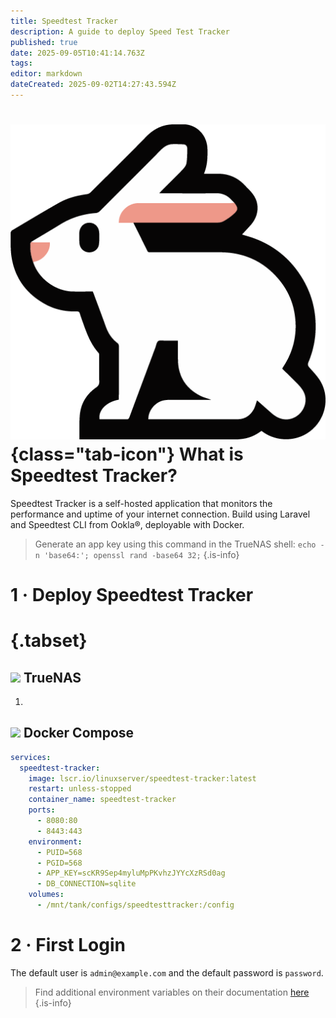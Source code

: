 ```yaml
---
title: Speedtest Tracker
description: A guide to deploy Speed Test Tracker
published: true
date: 2025-09-05T10:41:14.763Z
tags: 
editor: markdown
dateCreated: 2025-09-02T14:27:43.594Z
---
```


# ![](/speedtest-tracker.png){class="tab-icon"} What is Speedtest Tracker?
Speedtest Tracker is a self-hosted application that monitors the performance and uptime of your internet connection. Build using Laravel and Speedtest CLI from Ookla®, deployable with Docker.

> Generate an app key using this command in the TrueNAS shell: `echo -n 'base64:'; openssl rand -base64 32;`
{.is-info}

# 1 · Deploy Speedtest Tracker
# {.tabset}
## <img src="/truenas.png" class="tab-icon"> TrueNAS

1. 


## <img src="/docker.png" class="tab-icon"> Docker Compose

```yaml
services:
  speedtest-tracker:
    image: lscr.io/linuxserver/speedtest-tracker:latest
    restart: unless-stopped
    container_name: speedtest-tracker
    ports:
      - 8080:80
      - 8443:443
    environment:
      - PUID=568
      - PGID=568
      - APP_KEY=scKR9Sep4myluMpPKvhzJYYcXzRSd0ag
      - DB_CONNECTION=sqlite
    volumes:
      - /mnt/tank/configs/speedtesttracker:/config
```
# 2 · First Login
The default user is `admin@example.com` and the default password is `password`.

> Find additional environment variables on their documentation [here](https://docs.speedtest-tracker.dev/getting-started/environment-variables) 
{.is-info}
